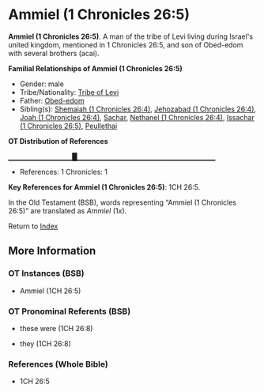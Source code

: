 # Ammiel (1 Chronicles 26:5)
**Ammiel (1 Chronicles 26:5)**. 
A man of the tribe of Levi living during Israel's united kingdom, mentioned in 1 Chronicles 26:5, and son of Obed-edom with several brothers (acai). 




**Familial Relationships of Ammiel (1 Chronicles 26:5)**


* Gender: male
* Tribe/Nationality: [Tribe of Levi](../../../groups/md/acai/Levi.md)
* Father: [Obed-edom](Obed-edom.md)
* Sibling(s): [Shemaiah (1 Chronicles 26:4)](Shemaiah.9.md), [Jehozabad (1 Chronicles 26:4)](Jehozabad.2.md), [Joah (1 Chronicles 26:4)](Joah.3.md), [Sachar](Sachar.md), [Nethanel (1 Chronicles 26:4)](Nethanel.5.md), [Issachar (1 Chronicles 26:5)](Issachar.2.md), [Peullethai](Peullethai.md)


**OT Distribution of References**

▁▁▁▁▁▁▁▁▁▁▁▁█▁▁▁▁▁▁▁▁▁▁▁▁▁▁▁▁▁▁▁▁▁▁▁▁▁▁
* References: 1 Chronicles: 1



**Key References for Ammiel (1 Chronicles 26:5)**: 
1CH 26:5. 


In the Old Testament (BSB), words representing “Ammiel (1 Chronicles 26:5)” are translated as 
*Ammiel* (1x). 




Return to [Index](00-Index.md)

## More Information

### OT Instances (BSB)

* Ammiel (1CH 26:5)



### OT Pronominal Referents (BSB)

* these were (1CH 26:8)

* they (1CH 26:8)



### References (Whole Bible)

* 1CH 26:5



